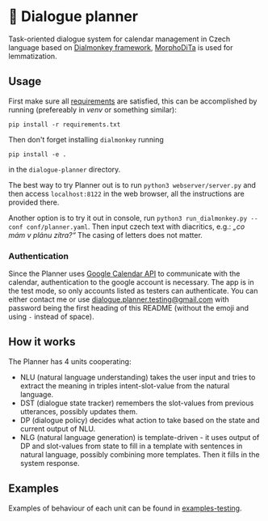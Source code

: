 # 📅 Dialogue planner
Task-oriented dialogue system for calendar management in Czech language based on [Dialmonkey framework](https://gitlab.com/ufal/dsg/dialmonkey), [MorphoDiTa](https://ufal.mff.cuni.cz/morphodita) is used for lemmatization.

## Usage
First make sure all [requirements](/requirements.txt) are satisfied, this can be accomplished by running (prefereably in _venv_ or something similar):

```pip install -r requirements.txt```

Then don't forget installing `dialmonkey` running

```pip install -e .```

in the `dialogue-planner` directory.

The best way to try Planner out is to run `python3 webserver/server.py` and then access `localhost:8122` in the web browser, all the instructions are provided there.

Another option is to try it out in console, run `python3 run_dialmonkey.py --conf conf/planner.yaml`. Then input czech text with diacritics, e.g.: _„co mám v plánu zítra?“_ The casing of letters does not matter.

### Authentication
Since the Planner uses [Google Calendar API](https://developers.google.com/calendar/overview) to communicate with the calendar, authentication to the google account is necessary. The app is in the test mode, so only accounts listed as testers can authenticate. You can either contact me or use dialogue.planner.testing@gmail.com with password being the first heading of this README (without the emoji and using `-` instead of space).

## How it works
The Planner has 4 units cooperating:
- NLU (natural language understanding) takes the user input and tries to extract the meaning in triples intent-slot-value from the natural language.
- DST (dialogue state tracker) remembers the slot-values from previous utterances, possibly updates them.
- DP (dialogue policy) decides what action to take based on the state and current output of NLU.
- NLG (natural language generation) is template-driven - it uses output of DP and slot-values from state to fill in a template with sentences in natural language, possibly combining more templates. Then it fills in the system response.

## Examples
Examples of behaviour of each unit can be found in [examples-testing](/examples-testing).
